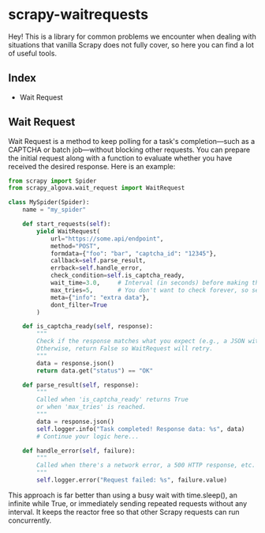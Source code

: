 # scrapy-waitrequests

Hey! This is a library for common problems we encounter when dealing with situations that vanilla Scrapy does not fully cover, so here you can find a lot of useful tools.

## Index
- Wait Request

## Wait Request
Wait Request is a method to keep polling for a task's completion—such as a CAPTCHA or batch job—without blocking other requests. You can prepare the initial request along with a function to evaluate whether you have received the desired response. Here is an example:

```python
from scrapy import Spider
from scrapy_algova.wait_request import WaitRequest

class MySpider(Spider):
    name = "my_spider"

    def start_requests(self):
        yield WaitRequest(
            url="https://some.api/endpoint",
            method="POST",
            formdata={"foo": "bar", "captcha_id": "12345"},
            callback=self.parse_result,
            errback=self.handle_error,
            check_condition=self.is_captcha_ready,
            wait_time=3.0,     # Interval (in seconds) before making the next request
            max_tries=5,       # You don't want to check forever, so set a max number of tries
            meta={"info": "extra data"},
            dont_filter=True
        )

    def is_captcha_ready(self, response):
        """
        Check if the response matches what you expect (e.g., a JSON with "status": "OK").
        Otherwise, return False so WaitRequest will retry.
        """
        data = response.json()
        return data.get("status") == "OK"

    def parse_result(self, response):
        """
        Called when 'is_captcha_ready' returns True 
        or when 'max_tries' is reached.
        """
        data = response.json()
        self.logger.info("Task completed! Response data: %s", data)
        # Continue your logic here...

    def handle_error(self, failure):
        """
        Called when there's a network error, a 500 HTTP response, etc.
        """
        self.logger.error("Request failed: %s", failure.value)
```

This approach is far better than using a busy wait with time.sleep(), an infinite while True, or immediately sending repeated requests without any interval. It keeps the reactor free so that other Scrapy requests can run concurrently.